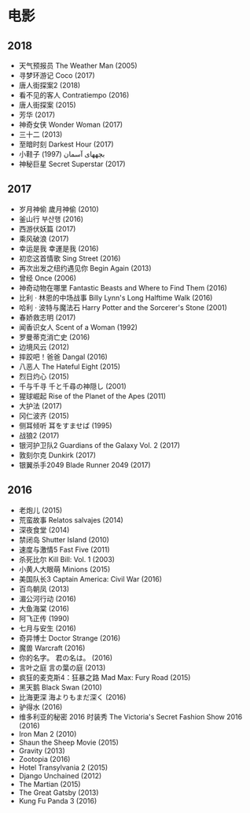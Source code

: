 # 电影

## 2018

* 天气预报员 The Weather Man (2005)
* 寻梦环游记 Coco (2017)
* 唐人街探案2 (2018)
* 看不见的客人 Contratiempo (2016)
* 唐人街探案 (2015)
* 芳华 (2017)
* 神奇女侠 Wonder Woman (2017)
* 三十二 (2013)
* 至暗时刻 Darkest Hour (2017)
* 小鞋子 بچههای آسمان (1997)
* 神秘巨星 Secret Superstar (2017)

## 2017

* 岁月神偷 歲月神偷 (2010)
* 釜山行 부산행 (2016)
* 西游伏妖篇 (2017)
* 乘风破浪 (2017)
* 幸运是我 幸運是我 (2016)
* 初恋这首情歌 Sing Street (2016)
* 再次出发之纽约遇见你 Begin Again (2013)
* 曾经 Once (2006)
* 神奇动物在哪里 Fantastic Beasts and Where to Find Them (2016)
* 比利 · 林恩的中场战事 Billy Lynn's Long Halftime Walk (2016)
* 哈利 · 波特与魔法石 Harry Potter and the Sorcerer's Stone (2001)
* 春娇救志明 (2017)
* 闻香识女人 Scent of a Woman (1992)
* 罗曼蒂克消亡史 (2016)
* 边境风云 (2012)
* 摔跤吧！爸爸 Dangal (2016)
* 八恶人 The Hateful Eight (2015)
* 烈日灼心 (2015)
* 千与千寻 千と千尋の神隠し (2001)
* 猩球崛起 Rise of the Planet of the Apes (2011)
* 大护法 (2017)
* 冈仁波齐 (2015)
* 侧耳倾听 耳をすませば (1995)
* 战狼2 (2017)
* 银河护卫队2 Guardians of the Galaxy Vol. 2 (2017)
* 敦刻尔克 Dunkirk (2017)
* 银翼杀手2049 Blade Runner 2049 (2017)


## 2016

* 老炮儿 (2015)
* 荒蛮故事 Relatos salvajes (2014)
* 深夜食堂 (2014)
* 禁闭岛 Shutter Island (2010)
* 速度与激情5 Fast Five (2011)
* 杀死比尔 Kill Bill: Vol. 1 (2003)
* 小黄人大眼萌 Minions (2015)
* 美国队长3 Captain America: Civil War (2016)
* 百鸟朝凤 (2013)
* 湄公河行动 (2016)
* 大鱼海棠 (2016)
* 阿飞正传 (1990)
* 七月与安生 (2016)
* 奇异博士 Doctor Strange (2016)
* 魔兽 Warcraft (2016)
* 你的名字。 君の名は。 (2016)
* 言叶之庭 言の葉の庭 (2013)
* 疯狂的麦克斯4：狂暴之路 Mad Max: Fury Road (2015)
* 黑天鹅 Black Swan (2010)
* 比海更深 海よりもまだ深く (2016)
* 驴得水 (2016)
* 维多利亚的秘密 2016 时装秀 The Victoria's Secret Fashion Show 2016 (2016)
* Iron Man 2 (2010)
* Shaun the Sheep Movie (2015)
* Gravity (2013)
* Zootopia (2016)
* Hotel Transylvania 2 (2015)
* Django Unchained (2012)
* The Martian (2015)
* The Great Gatsby (2013)
* Kung Fu Panda 3 (2016)
